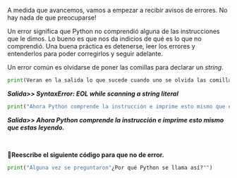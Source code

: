 
A medida que avancemos, vamos a empezar a recibir avisos de errores. No hay nada de que preocuparse!

Un error significa que Python no comprendió alguna de las instrucciones que le dimos. Lo bueno es que nos da indicios de qué es lo que no comprendió. Una buena práctica es detenerse, leer los errores y entenderlos para poder corregirlos y seguir adelante.

Un error común es olvidarse de poner las comillas para declarar un _string_.



``` python
print(Veran en la salida lo que sucede cuando uno se olvida las comillas)
```

**_Salida>> SyntaxError: EOL while scanning a string literal_**


``` python
print("Ahora Python comprende la instrucción e imprime esto mismo que estas leyendo.")
```
**_Salida>> Ahora Python comprende la instrucción e imprime esto mismo que estas leyendo._**

<br>

:memo:**Reescribe el siguiente código para que no de error.**<br>

``` python
print("Alguna vez se preguntaron"¿Por qué Python se llama así?"")
```

